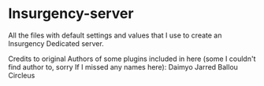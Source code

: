 # Insurgency-server
 All the files with default settings and values that I use to create an Insurgency Dedicated server.

Credits to original Authors of some plugins included in here (some I couldn't find author to, sorry If I missed any names here):
Daimyo
Jarred Ballou
Circleus